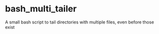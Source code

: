 # bash_multi_tailer
A small bash script to tail directories with multiple files, even before those exist
